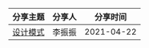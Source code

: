分享主题 | 分享人 | 分享时间
---|---|---
[设计模式](../tech-sharing/src/main/java/com/eports/design_pattern.README.md) | 李振振 | 2021-04-22
